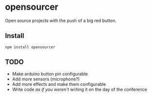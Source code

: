 # opensourcer

Open source projects with the push of a big red button.

## Install

    npm install opensourcer

## TODO

- Make arduino button pin configurable
- Add more sensors (microphone?)
- Add more effects and make them configurable
- Write code *as if you weren't* writing it on the day of the conference
